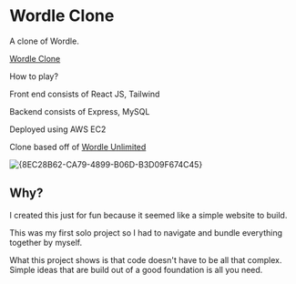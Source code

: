 # Wordle Clone

A clone of Wordle.

[Wordle Clone](https://david-chen.org)

How to play?

Front end consists of React JS, Tailwind

Backend consists of Express, MySQL

Deployed using AWS EC2

Clone based off of [Wordle Unlimited](https://wordleunlimited.org/)

![{8EC28B62-CA79-4899-B06D-B3D09F674C45}](https://github.com/user-attachments/assets/d4ea9185-a0ee-42f2-ba94-ed1ec45975c0)

## Why?

I created this just for fun because it seemed like a simple website to build. 

This was my first solo project so I had to navigate and bundle everything together by myself.

What this project shows is that code doesn't have to be all that complex. Simple ideas that are build out of a good foundation is all you need. 
